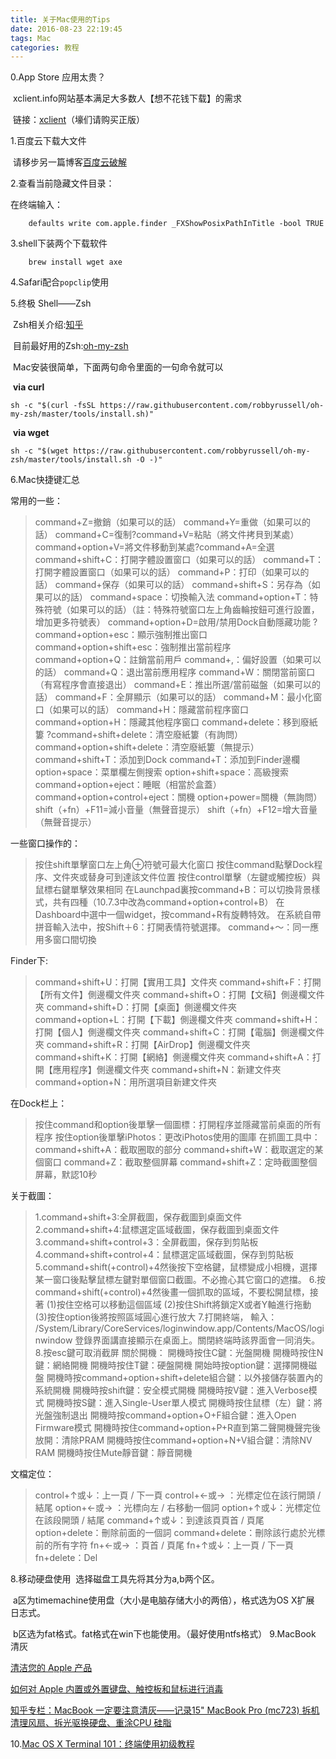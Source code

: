 ```yaml
---
title: 关于Mac使用的Tips
date: 2016-08-23 22:19:45
tags: Mac
categories: 教程
---
```


0.App Store 应用太贵？

​	xclient.info网站基本满足大多数人【想不花钱下载】的需求

​	链接：[xclient](http://xclient.info/)（壕们请购买正版）

1.百度云下载大文件

​	请移步另一篇博客[百度云破解](http://blog.idejie.com/2016/08/24/baiduyun-crack/)

2.查看当前隐藏文件目录：


 在终端输入：
```shell
 	defaults write com.apple.finder _FXShowPosixPathInTitle -bool TRUE
```

3.shell下装两个下载软件
```shell
	brew install wget axe
```
4.Safari配合`popclip`使用

5.终极 Shell——Zsh

​	Zsh相关介绍:[知乎](https://www.zhihu.com/search?type=content&q=zsh)

​	目前最好用的Zsh:[oh-my-zsh](https://github.com/robbyrussell/oh-my-zsh)

​	Mac安装很简单，下面两句命令里面的一句命令就可以

​	**via curl**

```shell
sh -c "$(curl -fsSL https://raw.githubusercontent.com/robbyrussell/oh-my-zsh/master/tools/install.sh)"
```

​	**via wget**

```shell
sh -c "$(wget https://raw.githubusercontent.com/robbyrussell/oh-my-zsh/master/tools/install.sh -O -)"
```



6.Mac快捷键汇总

常用的一些：

> command+Z=撤銷（如果可以的話）
> command+Y=重做（如果可以的話）
> command+C=復制?command+V=粘貼（將文件拷貝到某處）
> command+option+V=將文件移動到某處?command+A=全選
> command+shift+C：打開字體設置窗口（如果可以的話）
> command+T：打開字體設置窗口（如果可以的話）
> command+P：打印（如果可以的話）
> command+保存（如果可以的話）
> command+shift+S：另存為（如果可以的話）
> command+space：切換輸入法
> command+option+T：特殊符號（如果可以的話）（註：特殊符號窗口左上角齒輪按鈕可進行設置，增加更多符號表）
> command+option+D=啟用/禁用Dock自動隱藏功能
> ?command+option+esc：顯示強制推出窗口
> command+option+shift+esc：強制推出當前程序
> command+option+Q：註銷當前用戶
> command+,：偏好設置（如果可以的話）
> command+Q：退出當前應用程序
> command+W：關閉當前窗口（有寫程序會直接退出）
> command+E：推出所選/當前磁盤（如果可以的話）
> command+F：全屏顯示（如果可以的話）
> command+M：最小化窗口（如果可以的話）
> command+H：隱藏當前程序窗口
> command+option+H：隱藏其他程序窗口
> command+delete：移到廢紙簍
> ?command+shift+delete：清空廢紙簍（有詢問）
> command+option+shift+delete：清空廢紙簍（無提示）
> command+shift+T：添加到Dock
> command+T：添加到Finder邊欄
> option+space：菜單欄左側搜索
> option+shift+space：高級搜索
> command+option+eject：睡眠（相當於盒蓋）
> command+option+control+eject：關機
> option+power=關機（無詢問）
> shift（+fn）+F11=減小音量（無聲音提示）
> shift（+fn）+F12=增大音量（無聲音提示）

一些窗口操作的：

> 按住shift單擊窗口左上角⊕符號可最大化窗口
> 按住command點擊Dock程序、文件夾或替身可到達該文件位置
> 按住control單擊（左鍵或觸控板）與鼠標右鍵單擊效果相同
> 在Launchpad裏按command+B：可以切換背景樣式，共有四種（10.7.3中改為command+option+control+B）
> 在Dashboard中選中一個widget，按command+R有旋轉特效。
> 在系統自帶拼音輸入法中，按Shift＋6：打開表情符號選擇。
> command+～：同一應用多窗口間切換

Finder下:

>
> command+shift+U：打開【實用工具】文件夾
> command+shift+F：打開【所有文件】側邊欄文件夾
> command+shift+O：打開【文稿】側邊欄文件夾
> command+shift+D：打開【桌面】側邊欄文件夾
> command+option+L：打開【下載】側邊欄文件夾
> command+shift+H：打開【個人】側邊欄文件夾
> command+shift+C：打開【電腦】側邊欄文件夾
> command+shift+R：打開【AirDrop】側邊欄文件夾
> command+shift+K：打開【網絡】側邊欄文件夾
> command+shift+A：打開【應用程序】側邊欄文件夾
> command+shift+N：新建文件夾
> command+option+N：用所選項目新建文件夾


在Dock栏上：

>
> 按住command和option後單擊一個圖標：打開程序並隱藏當前桌面的所有程序
> 按住option後單擊iPhotos：更改iPhotos使用的圖庫
> 在抓圖工具中：
> command+shift+A：截取圈取的部分
> command+shift+W：截取選定的某個窗口
> command+Z：截取整個屏幕
> command+shift+Z：定時截圖整個屏幕，默認10秒


关于截圖：

>
> 1.command+shift+3:全屏截圖，保存截圖到桌面文件
> 2.command+shift+4:鼠標選定區域截圖，保存截圖到桌面文件
> 3.command+shift+control+3：全屏截圖，保存到剪貼板
> 4.command+shift+control+4：鼠標選定區域截圖，保存到剪貼板
> 5.command+shift(+control)+4然後按下空格鍵，鼠標變成小相機，選擇某一窗口後點擊鼠標左鍵對單個窗口截圖。不必擔心其它窗口的遮擋。
> 6.按command+shift(+control)+4然後畫一個抓取的區域，不要松開鼠標，接著
> (1)按住空格可以移動這個區域
> (2)按住Shift將鎖定X或者Y軸進行拖動
> (3)按住option後將按照區域圓心進行放大
> 7.打開終端， 輸入： /System/Library/CoreServices/loginwindow.app/Contents/MacOS/loginwindow
> 登錄界面講直接顯示在桌面上。關閉終端時該界面會一同消失。
> 8.按esc鍵可取消截屏
> 關於開機：
> 開機時按住C鍵：光盤開機
> 開機時按住N鍵：網絡開機
> 開機時按住T鍵：硬盤開機
> 開始時按option鍵：選擇開機磁盤
> 開機時按command+option+shift+delete組合鍵：以外接儲存裝置內的系統開機
> 開機時按shift鍵：安全模式開機
> 開機時按V鍵：進入Verbose模式
> 開機時按S鍵：進入Single-User單人模式
> 開機時按住鼠標（左）鍵：將光盤強制退出
> 開機時按command+option+O+F組合鍵：進入Open Firmware模式
> 開機時按住command+option+P+R直到第二聲開機聲完後放開：清除PRAM
> 開機時按住command+option+N+V組合鍵：清除NV RAM
> 開機時按住Mute靜音鍵：靜音開機


文檔定位：

>
> control+↑或↓：上一頁 / 下一頁
> control+←或→ ：光標定位在該行開頭 / 結尾
> option+←或→ ：光標向左 / 右移動一個詞
> option+↑或↓：光標定位在該段開頭 / 結尾
> command+↑或↓：到達該頁頁首 / 頁尾
> option+delete：刪除前面的一個詞
> command+delete：刪除該行處於光標前的所有字符
> fn+←或→ ：頁首 / 頁尾
> fn+↑或↓：上一頁 / 下一頁
> fn+delete：Del

8.移动硬盘使用
​	选择磁盘工具先将其分为a,b两个区。

​	a区为timemachine使用盘（大小是电脑存储大小的两倍），格式选为OS X扩展 日志式。

​	b区选为fat格式。fat格式在win下也能使用。（最好使用ntfs格式）
9.MacBook 清灰

[	清洁您的 Apple 产品](https://support.apple.com/zh-cn/HT3226)


[	如何对 Apple 内置或外置键盘、触控板和鼠标进行消毒](https://support.apple.com/zh-cn/HT201294)

[	知乎专栏：MacBook 一定要注意清灰——记录15" MacBook Pro (mc723) 拆机清理风扇、拆光驱换硬盘、重涂CPU 硅脂](http://zhuanlan.zhihu.com/thinkandtalk/19704849)



10.[Mac OS X Terminal 101：终端使用初级教程](https://www.renfei.org/blog/mac-os-x-terminal-101.html)
